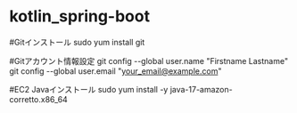 # kotlin_spring-boot

#Gitインストール
sudo yum install git

#Gitアカウント情報設定
git config --global user.name "Firstname Lastname"
git config --global user.email "your_email@example.com"

#EC2 Javaインストール
sudo yum install -y java-17-amazon-corretto.x86_64
